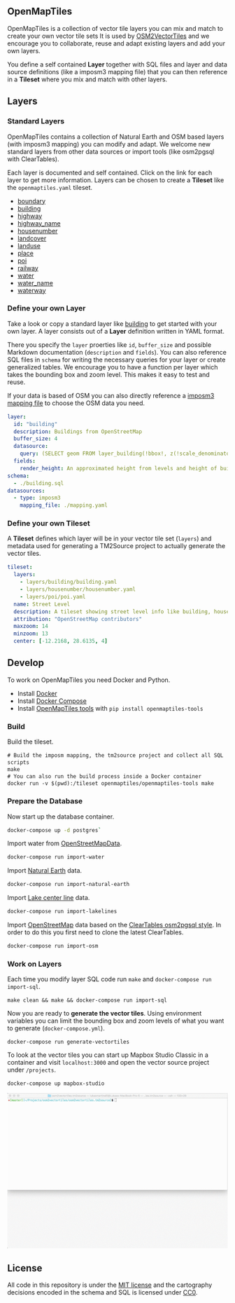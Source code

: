 ## OpenMapTiles

OpenMapTiles is a collection of vector tile layers you can mix and match to create your own vector tile sets
It is used by [OSM2VectorTiles](http://osm2vectortiles.org/) and we encourage you to collaborate, reuse and adapt existing layers
and add your own layers.

You define a self contained **Layer** together with SQL files and layer and data source definitions (like a imposm3 mapping file)
that you can then reference in a **Tileset** where you mix and match with other layers.

## Layers

### Standard Layers

OpenMapTiles contains a collection of Natural Earth and OSM based layers (with imposm3 mapping) you can modify and adapt.
We welcome new standard layers from other data sources or import tools (like osm2pgsql with ClearTables).

Each layer is documented and self contained. Click on the link for each layer to get more information.
Layers can be chosen to create a **Tileset** like the `openmaptiles.yaml` tileset.

- [boundary](layers/boundary/README.md)
- [building](layers/building/README.md)
- [highway](layers/highway/README.md)
- [highway_name](layers/highway_name/README.md)
- [housenumber](layers/housenumber/README.md)
- [landcover](layers/landcover/README.md)
- [landuse](layers/landuse/README.md)
- [place](layers/place/README.md)
- [poi](layers/poi/README.md)
- [railway](layers/railway/README.md)
- [water](layers/water/README.md)
- [water_name](layers/water_name/README.md)
- [waterway](layers/waterway/README.md)

### Define your own Layer

Take a look or copy a standard layer like [building](layers/building/README.md) to get started with your own layer.
A layer consists out of a **Layer** definition written in YAML format.

There you specify the `layer` proerties like `id`, `buffer_size` and possible Markdown documentation (`description` and `fields`).
You can also reference SQL files in `schema` for writing the necessary queries for your layer or create generalized tables.
We encourage you to have a function per layer which takes the bounding box and zoom level. This makes it easy
to test and reuse.

If your data is based of OSM you can also directly
reference a [imposm3 mapping file](https://imposm.org/docs/imposm3/latest/mapping.html) to choose the OSM data you need.

```yaml
layer:
  id: "building"
  description: Buildings from OpenStreetMap
  buffer_size: 4
  datasource:
    query: (SELECT geom FROM layer_building(!bbox!, z(!scale_denominator!))) AS t
  fields:
    render_height: An approximated height from levels and height of building.
schema:
  - ./building.sql
datasources:
  - type: imposm3
    mapping_file: ./mapping.yaml
```

### Define your own Tileset

A **Tileset** defines which layer will be in your vector tile set (`layers`)
and metadata used for generating a TM2Source project to actually generate the vector tiles.

```yaml
tileset:
  layers:
    - layers/building/building.yaml
    - layers/housenumber/housenumber.yaml
    - layers/poi/poi.yaml
  name: Street Level
  description: A tileset showing street level info like building, housenumbers and POIs.
  attribution: "OpenStreetMap contributors"
  maxzoom: 14
  minzoom: 13
  center: [-12.2168, 28.6135, 4]
```

## Develop

To work on OpenMapTiles you need Docker and Python.

- Install [Docker](https://docs.docker.com/engine/installation/)
- Install [Docker Compose](https://docs.docker.com/compose/install/)
- Install [OpenMapTiles tools](https://github.com/openmaptiles/openmaptiles-tools) with `pip install openmaptiles-tools`

### Build

Build the tileset.

```
# Build the imposm mapping, the tm2source project and collect all SQL scripts
make
# You can also run the build process inside a Docker container
docker run -v $(pwd):/tileset openmaptiles/openmaptiles-tools make
```

### Prepare the Database

Now start up the database container.

```bash
docker-compose up -d postgres`
```

Import water from [OpenStreetMapData](http://openstreetmapdata.com/).

```bash
docker-compose run import-water
```

Import [Natural Earth](http://www.naturalearthdata.com/) data.

```bash
docker-compose run import-natural-earth
```

Import [Lake center line](https://github.com/lukasmartinelli/osm-lakelines) data.

```bash
docker-compose run import-lakelines
```

Import [OpenStreetMap](http://wiki.openstreetmap.org/wiki/Osm2pgsql) data based on the [ClearTables osm2pgsql style](https://github.com/ClearTables/ClearTables).
In order to do this you first need to clone the latest ClearTables.

```bash
docker-compose run import-osm
```

### Work on Layers

Each time you modify layer SQL code run `make` and `docker-compose run import-sql`.

```
make clean && make && docker-compose run import-sql
```

Now you are ready to **generate the vector tiles**. Using environment variables
you can limit the bounding box and zoom levels of what you want to generate (`docker-compose.yml`).

```
docker-compose run generate-vectortiles
```

To look at the vector tiles you can start up Mapbox Studio Classic in a container
and visit `localhost:3000` and open the vector source project under `/projects`.

```bash
docker-compose up mapbox-studio
```

![Develop on OSM2VectorTiles with Mapbox Studio Classic](./mapbox_studio_classic.gif)

## License

All code in this repository is under the [MIT license](./LICENSE) and the cartography decisions encoded in the schema and SQL is licensed under [CC0](https://creativecommons.org/publicdomain/zero/1.0/).
